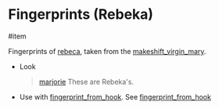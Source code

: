 # Fingerprints (Rebeka)

#item 

Fingerprints of [rebeca](../characters/rebeca.md), taken from the [makeshift_virgin_mary](makeshift_virgin_mary.md).

- Look
	
	> [marjorie](../music/marjorie.md)
	> These are Rebeka's.
	
- Use with [fingerprint_from_hook](fingerprint_from_hook.md). See [fingerprint_from_hook](fingerprint_from_hook.md)